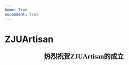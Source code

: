 ```yaml
---
home: True
nocomment: True
---
```


# ZJUArtisan

<div style="text-align: center; font-family: 'Noto Serif SC'; font-size: 1.5em; font-weight: 600;" markdown="1">

热烈祝贺ZJUArtisan的成立

</div>
